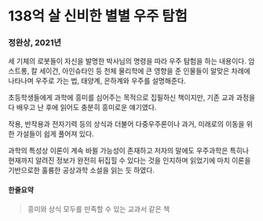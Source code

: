 # 138억 살 신비한 별별 우주 탐험
### 정완상, 2021년

세 기체의 로봇들이 자신을 발명한 박사님의 명령을 따라
우주 탐험을 하는 내용이다.
암스트롱, 칼 세이건, 아인슈타인 등 천체 물리학에
큰 영향을 준 인물들이 알맞은 차례에 나타나며
우주로 가는 법, 태양계, 은하계와 우주를 설명해준다.

초등학생들에게 과학에 흥미를 심어주는 목적으로
집필하신 책이지만, 기존 교과 과정을 다 배우고 난
후에 읽어도 충분히 흥미로운 얘기였다.

작용, 반작용과 전자기력 등의 상식과 더불어
다중우주론이나 과거, 미래로의 이동을 위한
가설들이 쉽게 풀어져 있다.

과학의 특성상 이론이 계속 바뀔 가능성이 존재하고
저자의 말에도 우주과학은 특히나 현재까지 
알려진 정보가 완전히 뒤집힐 수 있다는 것을 
인지하며 읽었기에 마치 이론을 기반으로한 
훌륭한 공상과학 소설을 읽는 듯 하였다.

#### 한줄요약
  > 흥미와 상식 모두를 만족할 수 있는 교과서 같은 책
